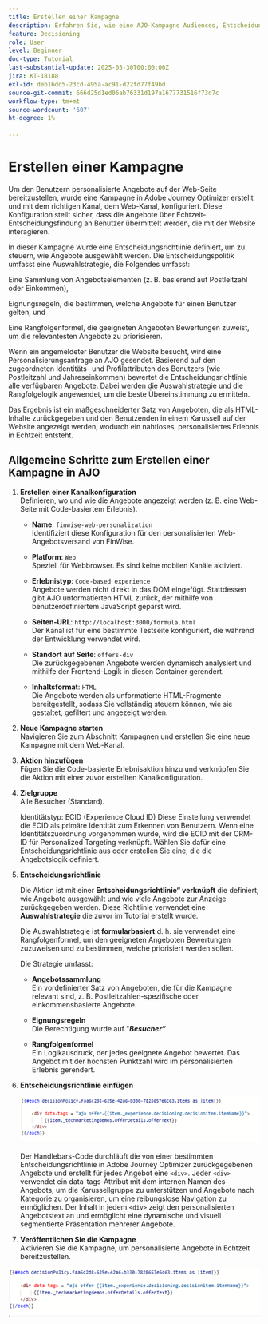 ```yaml
---
title: Erstellen einer Kampagne
description: Erfahren Sie, wie eine AJO-Kampagne Audiences, Entscheidungsrichtlinien und Kanäle verbindet, um personalisierte Angebote zum richtigen Zeitpunkt über Kunden-Touchpoints bereitzustellen.
feature: Decisioning
role: User
level: Beginner
doc-type: Tutorial
last-substantial-update: 2025-05-30T00:00:00Z
jira: KT-18188
exl-id: deb16dd5-23cd-495a-ac91-d22fd77f49bd
source-git-commit: 666d25d1ed06ab76331d197a1677731516f73d7c
workflow-type: tm+mt
source-wordcount: '607'
ht-degree: 1%

---
```


# Erstellen einer Kampagne

Um den Benutzern personalisierte Angebote auf der Web-Seite bereitzustellen, wurde eine Kampagne in Adobe Journey Optimizer erstellt und mit dem richtigen Kanal, dem Web-Kanal, konfiguriert. Diese Konfiguration stellt sicher, dass die Angebote über Echtzeit-Entscheidungsfindung an Benutzer übermittelt werden, die mit der Website interagieren.

In dieser Kampagne wurde eine Entscheidungsrichtlinie definiert, um zu steuern, wie Angebote ausgewählt werden. Die Entscheidungspolitik umfasst eine Auswahlstrategie, die Folgendes umfasst:

Eine Sammlung von Angebotselementen (z. B. basierend auf Postleitzahl oder Einkommen),

Eignungsregeln, die bestimmen, welche Angebote für einen Benutzer gelten, und

Eine Rangfolgenformel, die geeigneten Angeboten Bewertungen zuweist, um die relevantesten Angebote zu priorisieren.

Wenn ein angemeldeter Benutzer die Website besucht, wird eine Personalisierungsanfrage an AJO gesendet. Basierend auf den zugeordneten Identitäts- und Profilattributen des Benutzers (wie Postleitzahl und Jahreseinkommen) bewertet die Entscheidungsrichtlinie alle verfügbaren Angebote. Dabei werden die Auswahlstrategie und die Rangfolgelogik angewendet, um die beste Übereinstimmung zu ermitteln.

Das Ergebnis ist ein maßgeschneiderter Satz von Angeboten, die als HTML-Inhalte zurückgegeben und den Benutzenden in einem Karussell auf der Website angezeigt werden, wodurch ein nahtloses, personalisiertes Erlebnis in Echtzeit entsteht.


## Allgemeine Schritte zum Erstellen einer Kampagne in AJO

1. **Erstellen einer Kanalkonfiguration**\
   Definieren, wo und wie die Angebote angezeigt werden (z. B. eine Web-Seite mit Code-basiertem Erlebnis).
   - **Name**: `finwise-web-personalization`\
     Identifiziert diese Konfiguration für den personalisierten Web-Angebotsversand von FinWise.

   - **Platform**: `Web`\
     Speziell für Webbrowser. Es sind keine mobilen Kanäle aktiviert.

   - **Erlebnistyp**: `Code-based experience`\
     Angebote werden nicht direkt in das DOM eingefügt. Stattdessen gibt AJO unformatierten HTML zurück, der mithilfe von benutzerdefiniertem JavaScript geparst wird.

   - **Seiten-URL**: `http://localhost:3000/formula.html`\
     Der Kanal ist für eine bestimmte Testseite konfiguriert, die während der Entwicklung verwendet wird.

   - **Standort auf Seite**: `offers-div`\
     Die zurückgegebenen Angebote werden dynamisch analysiert und mithilfe der Frontend-Logik in diesen Container gerendert.

   - **Inhaltsformat**: `HTML`\
     Die Angebote werden als unformatierte HTML-Fragmente bereitgestellt, sodass Sie vollständig steuern können, wie sie gestaltet, gefiltert und angezeigt werden.


2. **Neue Kampagne starten**\
   Navigieren Sie zum Abschnitt Kampagnen und erstellen Sie eine neue Kampagne mit dem Web-Kanal.

3. **Aktion hinzufügen**\
   Fügen Sie die Code-basierte Erlebnisaktion hinzu und verknüpfen Sie die Aktion mit einer zuvor erstellten Kanalkonfiguration.



4. **Zielgruppe**\
   Alle Besucher (Standard).

   Identitätstyp: ECID (Experience Cloud ID)
Diese Einstellung verwendet die ECID als primäre Identität zum Erkennen von Benutzern. Wenn eine Identitätszuordnung vorgenommen wurde, wird die ECID mit der CRM-ID für Personalized Targeting verknüpft. Wählen Sie dafür eine Entscheidungsrichtlinie aus oder erstellen Sie eine, die die Angebotslogik definiert.

5. **Entscheidungsrichtlinie**


   Die Aktion ist mit einer **Entscheidungsrichtlinie“ verknüpft** die definiert, wie Angebote ausgewählt und wie viele Angebote zur Anzeige zurückgegeben werden. Diese Richtlinie verwendet eine **Auswahlstrategie** die zuvor im Tutorial erstellt wurde.

   Die Auswahlstrategie ist **formularbasiert** d. h. sie verwendet eine Rangfolgenformel, um den geeigneten Angeboten Bewertungen zuzuweisen und zu bestimmen, welche priorisiert werden sollen.

   Die Strategie umfasst:

   - **Angebotssammlung**\
     Ein vordefinierter Satz von Angeboten, die für die Kampagne relevant sind, z. B. Postleitzahlen-spezifische oder einkommensbasierte Angebote.

   - **Eignungsregeln**\
     Die Berechtigung wurde auf &quot;**_Besucher“_**

   - **Rangfolgenformel**\
     Ein Logikausdruck, der jedes geeignete Angebot bewertet. Das Angebot mit der höchsten Punktzahl wird im personalisierten Erlebnis gerendert.


6. **Entscheidungsrichtlinie einfügen**

   ![personalization-editor](assets/personalization-editor.png)

   Der Handlebars-Code durchläuft die von einer bestimmten Entscheidungsrichtlinie in Adobe Journey Optimizer zurückgegebenen Angebote und erstellt für jedes Angebot eine `<div>`. Jeder `<div>` verwendet ein data-tags-Attribut mit dem internen Namen des Angebots, um die Karussellgruppe zu unterstützen und Angebote nach Kategorie zu organisieren, um eine reibungslose Navigation zu ermöglichen. Der Inhalt in jedem `<div>` zeigt den personalisierten Angebotstext an und ermöglicht eine dynamische und visuell segmentierte Präsentation mehrerer Angebote.


7. **Veröffentlichen Sie die Kampagne**\
   Aktivieren Sie die Kampagne, um personalisierte Angebote in Echtzeit bereitzustellen.

![img](assets/personalization-editor.png)
